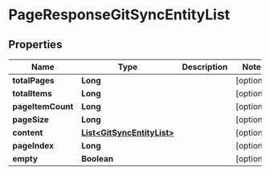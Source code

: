 # PageResponseGitSyncEntityList

## Properties
Name | Type | Description | Notes
------------ | ------------- | ------------- | -------------
**totalPages** | **Long** |  |  [optional]
**totalItems** | **Long** |  |  [optional]
**pageItemCount** | **Long** |  |  [optional]
**pageSize** | **Long** |  |  [optional]
**content** | [**List&lt;GitSyncEntityList&gt;**](GitSyncEntityList.md) |  |  [optional]
**pageIndex** | **Long** |  |  [optional]
**empty** | **Boolean** |  |  [optional]
